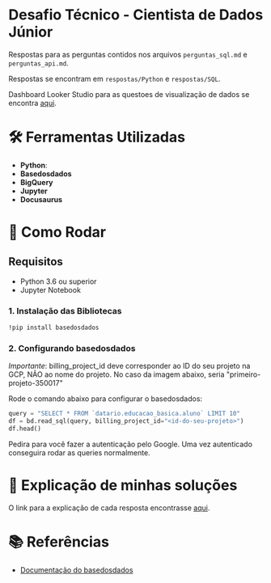 # Desafio Técnico - Cientista de Dados Júnior

Respostas para as perguntas contidos nos arquivos `perguntas_sql.md` e `perguntas_api.md`.

Respostas se encontram em `respostas/Python` e `respostas/SQL`.

Dashboard Looker Studio para as questoes de visualização de dados se encontra [aqui](https://lookerstudio.google.com/s/glSx5IH2Qu0).

# 🛠️ Ferramentas Utilizadas

- **Python**:
- **Basedosdados**
- **BigQuery**
- **Jupyter**
- **Docusaurus**

# 🚀 Como Rodar

## Requisitos

- Python 3.6 ou superior
- Jupyter Notebook

### 1. Instalação das Bibliotecas 

```bash
!pip install basedosdados
```

### 2. Configurando basedosdados

*Importante*: billing_project_id deve corresponder ao ID do seu projeto na GCP, NÃO ao nome do projeto. No caso da imagem abaixo, seria "primeiro-projeto-350017"

Rode o comando abaixo para configurar o basedosdados:

```python
query = "SELECT * FROM `datario.educacao_basica.aluno` LIMIT 10"
df = bd.read_sql(query, billing_project_id="<id-do-seu-projeto>")
df.head()
```

Pedira para você fazer a autenticação pelo Google. Uma vez autenticado conseguira rodar as queries normalmente.

# 📄 Explicação de minhas soluções 

O link para a explicação de cada resposta encontrasse [aqui](https://doc-desafio-rio.vercel.app/). 

# 📚 Referências

- [Documentação do basedosdados](https://docs.dados.rio/tutoriais/como-acessar-dados/)


